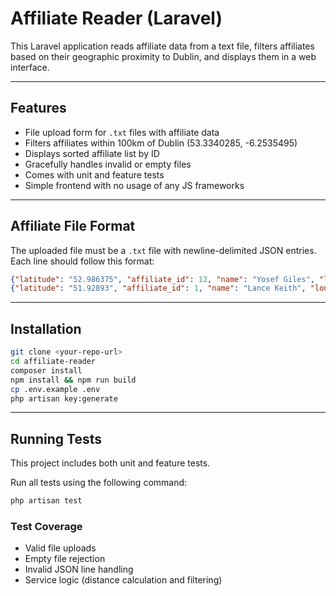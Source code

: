 # Affiliate Reader (Laravel)

This Laravel application reads affiliate data from a text file, filters affiliates based on their geographic proximity to Dublin, and displays them in a web interface.

---

## Features

- File upload form for `.txt` files with affiliate data
- Filters affiliates within 100km of Dublin (53.3340285, -6.2535495)
- Displays sorted affiliate list by ID
- Gracefully handles invalid or empty files
- Comes with unit and feature tests
- Simple frontend with no usage of any JS frameworks

---

## Affiliate File Format

The uploaded file must be a `.txt` file with newline-delimited JSON entries.  
Each line should follow this format:

```json
{"latitude": "52.986375", "affiliate_id": 12, "name": "Yosef Giles", "longitude": "-6.043701"}
{"latitude": "51.92893", "affiliate_id": 1, "name": "Lance Keith", "longitude": "-10.27699"}
```
---

## Installation

```bash
git clone <your-repo-url>
cd affiliate-reader
composer install
npm install && npm run build
cp .env.example .env
php artisan key:generate

```

---

## Running Tests

This project includes both unit and feature tests.

Run all tests using the following command:

```bash
php artisan test
```
### Test Coverage

- Valid file uploads
- Empty file rejection
- Invalid JSON line handling
- Service logic (distance calculation and filtering)

